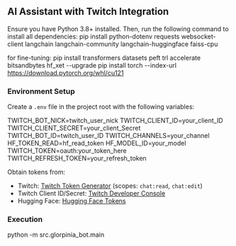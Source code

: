 ## AI Assistant with Twitch Integration

Ensure you have Python 3.8+ installed. Then, run the following command to install all dependencies:
pip install python-dotenv requests websocket-client langchain langchain-community langchain-huggingface faiss-cpu

for fine-tuning:
pip install transformers datasets peft trl accelerate bitsandbytes hf_xet --upgrade
pip install torch --index-url https://download.pytorch.org/whl/cu121

### Environment Setup
Create a `.env` file in the project root with the following variables:

TWITCH_BOT_NICK=twitch_user_nick
TWITCH_CLIENT_ID=your_client_ID
TWITCH_CLIENT_SECRET=your_client_Secret
TWITCH_BOT_ID=twitch_user_ID
TWITCH_CHANNELS=your_channel
HF_TOKEN_READ=hf_read_token
HF_MODEL_ID=your_model
TWITCH_TOKEN=oauth:your_token_here
TWITCH_REFRESH_TOKEN=your_refresh_token

Obtain tokens from:
- Twitch: [Twitch Token Generator](https://twitchtokengenerator.com) (scopes: `chat:read`, `chat:edit`)
- Twitch Client ID/Secret: [Twitch Developer Console](https://dev.twitch.tv/console)
- Hugging Face: [Hugging Face Tokens](https://huggingface.co/settings/tokens)

### Execution
python -m src.glorpinia_bot.main